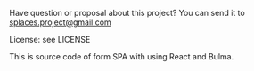 Have question or proposal about this project? You can send it to splaces.project@gmail.com

License: see LICENSE

This is source code of form SPA with using React and Bulma.


